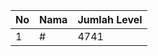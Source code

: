 | No | Nama            | Jumlah Level |
|----|-----------------|--------------|
| 1  | #    |    4741        |
